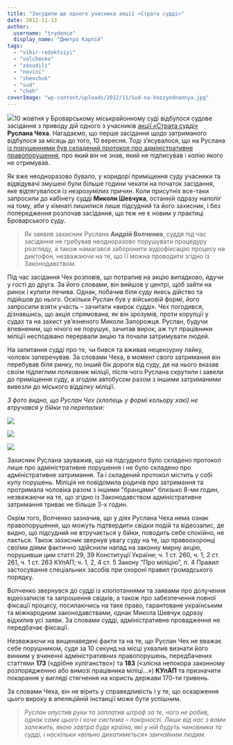 ```yaml
---
title: "Засудили ще одного учасника акції «Страта судді»"
date: 2012-11-13
author: 
  username: "trydence"
  display_name: "Дмитро Карпій"
tags: 
  - "vibir-redaktsiyi"
  - "volchenko"
  - "zasudili"
  - "novini"
  - "shevchuk"
  - "sud"
  - "cheh"
coverImage: "wp-content/uploads/2012/11/Sud-na-Vozzyednannya.jpg"
---
```


[![](https://mpz.brovary.org/wp-content/uploads/2012/11/sud.jpg)](https://mpz.brovary.org/wp-content/uploads/2012/11/sud-300x198.jpg)10 жовтня у Броварському міськрайонному суді відбулося судове засідання з приводу дій одного з учасників [акції «Страта судді»](https://mpz.brovary.org/mirna-aktsiya-starata-suddi-zakinchilas-pobittyam-ta-zatrimannyami-yiyi-uchasnikiv-militsiyeyu/)  **Руслана Чеха**. Нагадаємо, що перше засідання щодо затриманого відбулося за місяць до того, 10 вересня. Тоді з’ясувалося, що на Руслана [із порушеннями був складений протокол про адміністративне правопорушення](https://mpz.brovary.org/sudi-nad-uchasnikami-strati-suddi-trivayut-odnomu-z-aktivistiv-prisudili-60-godin-gromadskih-robit/), про який він не знав, який не підписував і копію якого не отримував.

Як вже неодноразово бувало, у коридорі приміщення суду учасники та відвідувачі змушені були більше години чекати на початок засідання, яке відтягувалося із незрозумілих причин. Коли присутніх все-таки запросили до кабінету судді **Миколи Шевчука**, останній одразу наполіг на тому, аби у кімнаті лишилися лише підсудний та його захисник, і без попередження розпочав засідання, що теж не є новим у практиці Броварського суду.

> Як заявив захисник Руслана **Андрій Волченко**, суддя під час засідання не гребував неодноразово порушувати процедуру розгляду, а також намагався заборонити аудіофіксацію процесу на диктофон, незважаючи на те, що її можна проводити згідно із Законодавством.

Під час засідання Чех розповів, що потрапив на акцію випадково, йдучи у гості до друга. За його словами, він вийшов у центрі, щоб зайти на ринок і купити печива. Однак, побачив біля суду якесь дійство та підійшов до нього. Оскільки Руслан був у військовій формі, його запросили взяти участь – зачитати «вирок судді». Чех погодився, дізнавшись, що акція спрямована, як він зрозумів, проти корупції у судах та на захист ув’язненого Миколи Запорожця. Руслан, будучи впевненим, що нічого не порушує, зачитав вирок, аж тут працівники міліції несподівано перервали акцію та почали затримувати людей.

На запитання судді про те, чи бився та вживав нецензурну лайку, чоловік заперечував. За словами Чеха, в момент свого затримання він перебував біля ринку, по інший бік дороги від суду, де на нього вказав своїм підлеглим полковник міліції, після чого Руслана скрутили і завели до приміщення суду, а згодом автобусом разом з іншими затриманими вивезли до міського відділку міліції.

_З фото видно, що Руслан Чех (хлопець у формі кольору хакі) не втручався у бійки та перепалки:_

[![](https://mpz.brovary.org/wp-content/uploads/2012/11/DSC_70621.jpg)](https://mpz.brovary.org/wp-content/uploads/2012/11/DSC_70621.jpg)

[![](https://mpz.brovary.org/wp-content/uploads/2012/11/DSC_70631.jpg)](https://mpz.brovary.org/wp-content/uploads/2012/11/DSC_70631.jpg)

[![](https://mpz.brovary.org/wp-content/uploads/2012/11/DSC_72151.jpg)](https://mpz.brovary.org/wp-content/uploads/2012/11/DSC_72151.jpg)

Захисник Руслана зауважив, що на підсудного було складено протокол лише про адміністративне порушення і не було складено про адміністративне затримання. Та і складений протокол містить у собі купу порушень. Міліція не повідомила родичів про затримання та протримала чоловіка разом з іншими "бранцями" близько 8-ми годин, незважаючи на те, що згідно із Законодавством адміністративне затримання триває не більше 3-х годин.

Окрім того, Волченко зазначив, що у діях Руслана Чеха нема ознак правопорушення, що можуть підтвердити свідки подій та відеозапис, де видно, що підсудний не втручається у бійки, поводить себе спокійно, не лається. Також захисник звернув увагу суду на те, що правоохоронці своїми діями фактично здійснили напад на законну мирну акцію, порушивши цим статті 29, 39 Конституції України; ч. 1 ст. 260, ч. 1, 2 ст. 261, ч. 1 ст. 263 КУпАП; ч. 1, 2, 4 ст. 5 Закону "Про міліцію", п. 4 Правил застосування спеціальних засобів при охороні правил громадського порядку.

Волченко звернувся до судді із клопотаннями та заявами про долучення відеозаписів та запрошення свідків, а також про забезпечення повної фіксації процесу, посилаючись на таке право, гарантоване українським та міжнародним законодавствами, однак Микола Шевчук одразу відхилив усі заяви. За словами судді, адміністративне провадження не передбачає фіксації.

Незважаючи на вищенаведені факти та на те, що Руслан Чех не вважає себе порушником, судя за 10 секунд на місці ухвалив визнати його винним у вчиненні адміністративних правопорушень, передбачених статтями **173** («дрібне хуліганство») та **183** («злісна непокора законному розпорядженню або вимозі працівника міліці…») **КУпАП** та призначити покарання у вигляді стягнення на користь держави 170-ти гривень.

За словами Чеха, він не вірить у справедливість і у те, що оскарження цього вироку в апеляційній інстанції може бути успішним.

> _Руслан опустив руки та заплатив штраф за те, чого не робив, однак саме цього і хоче система – покірності. Лише від нас з вами залежить, якою завтра буде країна, які у ній будуть чиновники та_ _судді, і наскільки «вільно дихатиметься» звичайним людям._

